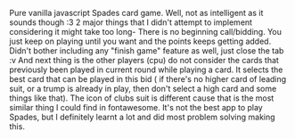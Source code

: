 Pure vanilla javascript Spades card game. Well, not as intelligent as it sounds though :3
2 major things that I didn't attempt to implement considering it might take too long-
There is no beginning call/bidding. You just keep on playing until you want and the points keeps getting
added. Didn't bother including any "finish game" feature as well, just close the tab :v
And next thing is the other players (cpu) do not consider the cards that previously been played
in current round while playing a card. It selects the best card that can be played in this bid ( if there's
no higher card of leading suit, or a trump is already in play, then don't select a high card and some
things like that). The icon of clubs suit is different cause that is the most similar thing I could find in
fontawesome.
It's not the best app to play Spades, but I definitely learnt a lot and did most problem solving making
this.
